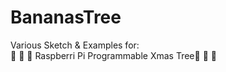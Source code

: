 # BananasTree
Various Sketch &amp; Examples for:
</BR>
 :christmas_tree: :christmas_tree: :christmas_tree: Raspberri Pi Programmable Xmas Tree:christmas_tree: :christmas_tree: :christmas_tree: 
